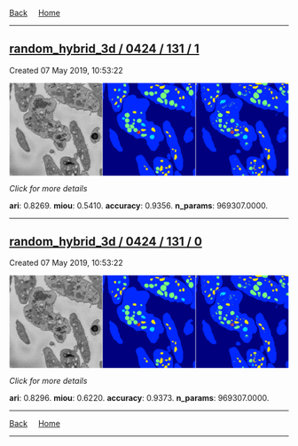 
[Back](..)&nbsp;&nbsp;&nbsp;&nbsp;&nbsp;[Home](https://leapmanlab.github.io/snapshots)

---

<div class="summary"><a href="1"><h2>random_hybrid_3d / 0424 / 131 / 1</h2></a><p>Created 07 May 2019, 10:53:22
</p><a href="1"><img src="1/media/summary.png" align="center"></a><p>
<i>Click for more details</i>
</p></div>

**ari**: 0.8269. **miou**: 0.5410. **accuracy**: 0.9356. **n_params**: 969307.0000. 

---

<div class="summary"><a href="0"><h2>random_hybrid_3d / 0424 / 131 / 0</h2></a><p>Created 07 May 2019, 10:53:22
</p><a href="0"><img src="0/media/summary.png" align="center"></a><p>
<i>Click for more details</i>
</p></div>

**ari**: 0.8296. **miou**: 0.6220. **accuracy**: 0.9373. **n_params**: 969307.0000. 

---

[Back](..)&nbsp;&nbsp;&nbsp;&nbsp;&nbsp;[Home](https://leapmanlab.github.io/snapshots)

---
